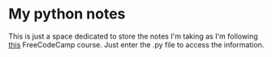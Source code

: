 # My python notes

This is just a space dedicated to store the notes I'm taking as I'm following [this](https://www.youtube.com/watch?v=8DvywoWv6fI&t=10731s&ab_channel=freeCodeCamp.org) FreeCodeCamp course. Just enter the .py file to access the information. 
